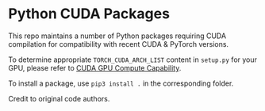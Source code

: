 # Python CUDA Packages

This repo maintains a number of Python packages requiring CUDA compilation for compatibility with recent CUDA & PyTorch versions.

To determine appropriate `TORCH_CUDA_ARCH_LIST` content in `setup.py` for your GPU, please refer to [CUDA GPU Compute Capability](https://developer.nvidia.com/cuda-gpus).

To install a package, use `pip3 install .` in the corresponding folder.

Credit to original code authors.